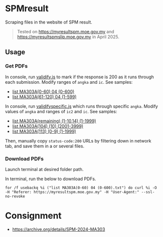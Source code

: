 # SPMresult
Scraping files in the website of SPM result. 
> Tested on https://myresultspm.moe.gov.my and https://myresultspmslip.moe.gov.my in April 2025.
## Usage
### Get PDFs
In console, run [validify.js](validify.js) to mark if the response is 200 as it runs through each submission. Modify ranges of ```angka``` and ```ic```. See samples:
* [list MA303A(0-60) 04 (0-600)](examples/list%20MA303A(0-60)%2004%20(0-600).txt)
* [list MA303A(61-120) 04 (1-599)](examples/list%20MA303A(61-120)%2004%20(1-599).txt)

In console, run [validifyspecific.js](validifyspecific.js) which runs through specific ```angka```. Modify values of ```angka``` and ranges of ```ic2``` and ```ic```. See samples:
* [list MA303A(remaining) (1-10,14) (1-1999)](examples/list%20MA303A(remaining)%20(1-10,14)%20(1-1999).txt)
* [list MA303A(104) (10) (2001-3999)](examples/list%20MA303A(104)%20(10)%20(2001-3999).txt)
* [list MA303A(113) (0-9) (1-1999)](examples/list%20MA303A(113)%20(0-9)%20(1-1999).txt)

Then, manually copy ```status-code:200``` URLs by filtering down in network tab, and save them in a or several files.
### Download PDFs
Launch terminal at desired folder path.

In terminal, run the below to download PDFs.
```command
for /f usebackq %i ("list MA303A(0-60) 04 (0-600).txt") do curl %i -O -H "Referer: https://myresultspm.moe.gov.my" -H "User-Agent:" --ssl-no-revoke
```
# Consignment
* https://archive.org/details/SPM-2024-MA303
